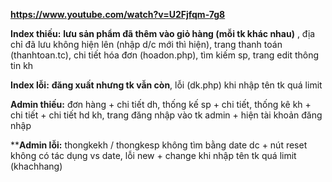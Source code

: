 **https://www.youtube.com/watch?v=U2Fjfqm-7g8**

**Index thiếu:**  **lưu sản phẩm đã thêm vào giỏ hàng (mỗi tk khác nhau)** , 
        địa chỉ đã lưu không hiện lên (nhập d/c mới thì hiện), 
        trang thanh toán (thanhtoan.tc), 
        chi tiết hóa đơn (hoadon.php),
        tìm kiếm sp, trang edit thông tin kh
       
        
**Index lỗi:** **đăng xuất nhưng tk vẫn còn**,  lỗi (dk.php) khi nhập tên tk quá limit
        
**Admin thiếu:** đơn hàng + chi tiết dh,
             thống kế sp + chi tiết,
             thống kê kh + chi tiết + chi tiết hd kh,
             trang đăng nhập vào tk admin + hiện tài khoản đăng nhập

****Admin lỗi:** thongkekh / thongkesp không tìm bằng date dc + nút reset không có tác dụng vs date,
lỗi new + change khi nhập tên tk quá limit (khachhang)



            
            
